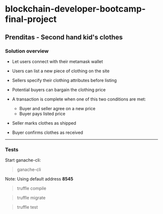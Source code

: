 # blockchain-developer-bootcamp-final-project

## Prenditas - Second hand kid's clothes

### Solution overview

- Let users connect with their metamask wallet
- Users can list a new piece of clothing on the site
- Sellers specify their clothing attributes before listing
- Potential buyers can bargain the clothing price

- A transaction is complete when one of this two conditions are met:
  - Buyer and seller agree on a new price
  - Buyer pays listed price

- Seller marks clothes as shipped
- Buyer confirms clothes as received

---

### Tests

Start ganache-cli:

> ganache-cli

Note: Using default address **8545**

> truffle compile

> truffle migrate

> truffle test

